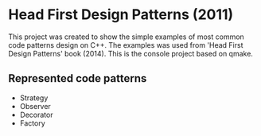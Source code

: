 # Head First Design Patterns (2011)

This project was created to show the simple examples of most common code patterns design on C++. The examples was used from 'Head First Design Patterns' book (2014). This is the console project based on qmake.

## Represented code patterns 

* Strategy
* Observer
* Decorator
* Factory
